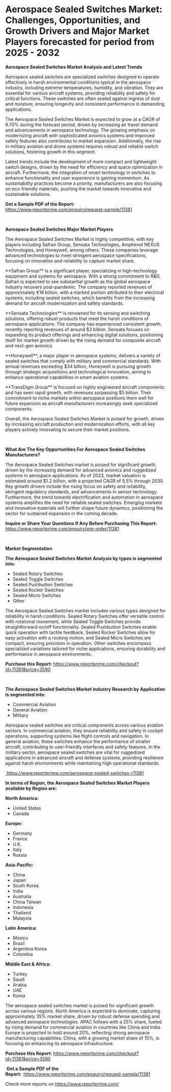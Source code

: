 <p><h1>Aerospace Sealed Switches Market: Challenges, Opportunities, and Growth Drivers and Major Market Players forecasted for period from 2025 - 2032</h1></p><p><strong>Aerospace Sealed Switches Market Analysis and Latest Trends</strong></p>
<p><p>Aerospace sealed switches are specialized switches designed to operate effectively in harsh environmental conditions typical in the aerospace industry, including extreme temperatures, humidity, and vibration. They are essential for various aircraft systems, providing reliability and safety for critical functions. These switches are often sealed against ingress of dust and moisture, ensuring longevity and consistent performance in demanding applications.</p><p>The Aerospace Sealed Switches Market is expected to grow at a CAGR of 6.70% during the forecast period, driven by increasing air travel demand and advancements in aerospace technology. The growing emphasis on modernizing aircraft with sophisticated avionics systems and improved safety features also contributes to market expansion. Additionally, the rise in military aviation and drone systems requires robust and reliable switch solutions, fostering growth in this segment. </p><p>Latest trends include the development of more compact and lightweight switch designs, driven by the need for efficiency and space optimization in aircraft. Furthermore, the integration of smart technology in switches to enhance functionality and user experience is gaining momentum. As sustainability practices become a priority, manufacturers are also focusing on eco-friendly materials, pushing the market towards innovative and sustainable solutions.</p></p>
<p><strong>Get a Sample PDF of the Report:&nbsp;</strong> <a href="https://www.reportprime.com/enquiry/request-sample/11381?utm_campaign=3287&utm_medium=2&utm_source=Github&utm_content=ia&utm_term=20032025&utm_id=aerospace-sealed-switches">https://www.reportprime.com/enquiry/request-sample/11381</a></p>
<p>&nbsp;</p>
<p><strong>Aerospace Sealed Switches Major Market Players</strong></p>
<p><p>The Aerospace Sealed Switches Market is highly competitive, with key players including Safran Group, Sensata Technologies, Amphenol NEXUS Technologies, and Honeywell, among others. These companies leverage advanced technologies to meet stringent aerospace specifications, focusing on innovation and reliability to capture market share.</p><p>**Safran Group** is a significant player, specializing in high-technology equipment and systems for aerospace. With a strong commitment to R&D, Safran is expected to see substantial growth as the global aerospace industry recovers post-pandemic. The company reported revenues of approximately €16 billion, with a marked portion attributed to their electrical systems, including sealed switches, which benefits from the increasing demand for aircraft modernization and safety standards.</p><p>**Sensata Technologies** is renowned for its sensing and switching solutions, offering robust products that meet the harsh conditions of aerospace applications. The company has experienced consistent growth, recently reporting revenues of around $3 billion. Sensata focuses on expanding its product offerings and enhancing digital solutions, positioning itself for market growth driven by the rising demand for composite aircraft and next-gen avionics.</p><p>**Honeywell**, a major player in aerospace systems, delivers a variety of sealed switches that comply with military and commercial standards. With annual revenues exceeding $34 billion, Honeywell is pursuing growth through strategic acquisitions and technological innovation, aiming to enhance operational capabilities in smart aviation systems.</p><p>**TransDigm Group** is focused on highly engineered aircraft components and has seen rapid growth, with revenues surpassing $5 billion. Their commitment to niche markets within aerospace positions them well for future expansion as aircraft manufacturers increasingly seek specialized components.</p><p>Overall, the Aerospace Sealed Switches Market is poised for growth, driven by increasing aircraft production and modernization efforts, with all key players actively innovating to secure their market positions.</p></p>
<p>&nbsp;</p>
<p><strong>What Are The Key Opportunities For Aerospace Sealed Switches Manufacturers?</strong></p>
<p><p>The Aerospace Sealed Switches market is poised for significant growth, driven by the increasing demand for advanced avionics and ruggedized systems in aerospace applications. As of 2023, market valuation is estimated around $1.2 billion, with a projected CAGR of 5.5% through 2030. Key growth drivers include the rising focus on safety and reliability, stringent regulatory standards, and advancements in sensor technology. Furthermore, the trend towards electrification and automation in aerospace systems amplifies the need for reliable sealed switches. Emerging markets and innovative materials will further shape future dynamics, positioning the sector for sustained expansion in the coming decade.</p></p>
<p><strong>Inquire or Share Your Questions If Any Before Purchasing This Report:</strong> <a href="https://www.reportprime.com/enquiry/pre-order/11381?utm_campaign=3287&utm_medium=2&utm_source=Github&utm_content=ia&utm_term=20032025&utm_id=aerospace-sealed-switches">https://www.reportprime.com/enquiry/pre-order/11381</a></p>
<p>&nbsp;</p>
<p><strong>Market Segmentation</strong></p>
<p><strong>The Aerospace Sealed Switches Market Analysis by types is segmented into:</strong></p>
<p><ul><li>Sealed Rotary Switches</li><li>Sealed Toggle Switches</li><li>Sealed Pushbutton Switches</li><li>Sealed Rocker Switches</li><li>Sealed Micro Switches</li><li>Other</li></ul></p>
<p><p>The Aerospace Sealed Switches market includes various types designed for reliability in harsh conditions. Sealed Rotary Switches offer versatile control with rotational movement, while Sealed Toggle Switches provide straightforward on/off functionality. Sealed Pushbutton Switches enable quick operation with tactile feedback. Sealed Rocker Switches allow for easy activation with a rocking motion, and Sealed Micro Switches are compact, ensuring precision in operation. Other switches encompass specialized variations tailored for niche applications, ensuring durability and performance in aerospace environments.</p></p>
<p><strong>Purchase this Report:&nbsp;</strong><a href="https://www.reportprime.com/checkout?id=11381&price=3590&utm_campaign=3287&utm_medium=2&utm_source=Github&utm_content=ia&utm_term=20032025&utm_id=aerospace-sealed-switches">https://www.reportprime.com/checkout?id=11381&price=3590</a></p>
<p>&nbsp;</p>
<p><strong>The Aerospace Sealed Switches Market Industry Research by Application is segmented into:</strong></p>
<p><ul><li>Commercial Aviation</li><li>General Aviation</li><li>Military</li></ul></p>
<p><p>Aerospace sealed switches are critical components across various aviation sectors. In commercial aviation, they ensure reliability and safety in cockpit operations, supporting systems like flight controls and navigation. In general aviation, these switches enhance the performance of smaller aircraft, contributing to user-friendly interfaces and safety features. In the military sector, aerospace sealed switches are vital for ruggedized applications in advanced aircraft and defense systems, providing resilience against harsh environments while maintaining high operational standards.</p></p>
<p><a href="https://www.reportprime.com/aerospace-sealed-switches-r11381?utm_campaign=3287&utm_medium=2&utm_source=Github&utm_content=ia&utm_term=20032025&utm_id=aerospace-sealed-switches">&nbsp;https://www.reportprime.com/aerospace-sealed-switches-r11381</a></p>
<p><strong>In terms of Region, the Aerospace Sealed Switches Market Players available by Region are:</strong></p>
<p>
    <p> <strong> North America: </strong>
        <ul>
            <li>United States</li>
            <li>Canada</li>
        </ul>
        </p> 
    <p> <strong> Europe: </strong>
        <ul>
            <li>Germany</li>
            <li>France</li>
            <li>U.K.</li>
            <li>Italy</li>
            <li>Russia</li>
        </ul>
        </p> 
    <p> <strong> Asia-Pacific: </strong>
        <ul>
            <li>China</li>
            <li>Japan</li>
            <li>South Korea</li>
            <li>India</li>
            <li>Australia</li>
            <li>China Taiwan</li>
            <li>Indonesia</li>
            <li>Thailand</li>
            <li>Malaysia</li>
        </ul>
        </p> 
    <p> <strong> Latin America: </strong>
        <ul>
            <li>Mexico</li>
            <li>Brazil</li>
            <li>Argentina Korea</li>
            <li>Colombia</li>
        </ul>
        </p> 
    <p> <strong> Middle East & Africa: </strong>
        <ul>
            <li>Turkey</li>
            <li>Saudi</li>
            <li>Arabia</li>
            <li>UAE</li>
            <li>Korea</li>
        </ul>
    </p>
    </p>
<p><p>The aerospace sealed switches market is poised for significant growth across various regions. North America is expected to dominate, capturing approximately 35% market share, driven by robust defense spending and advanced aerospace technologies. APAC follows with a 25% share, fueled by rising demand for commercial aviation in countries like China and India. Europe is projected to hold around 20%, reflecting strong aerospace manufacturing capabilities. China, with a growing market share of 15%, is focusing on enhancing its aerospace infrastructure.</p></p>
<p><strong>Purchase this Report: </strong><a href="https://www.reportprime.com/checkout?id=11381&price=3590&utm_campaign=3287&utm_medium=2&utm_source=Github&utm_content=ia&utm_term=20032025&utm_id=aerospace-sealed-switches">https://www.reportprime.com/checkout?id=11381&price=3590</a></p>
<p>&nbsp;<strong>Get a Sample PDF of the Report:&nbsp;&nbsp;</strong><a href="https://www.reportprime.com/enquiry/request-sample/11381?utm_campaign=3287&utm_medium=2&utm_source=Github&utm_content=ia&utm_term=20032025&utm_id=aerospace-sealed-switches">https://www.reportprime.com/enquiry/request-sample/11381</a></p>
<p><strong></strong></p>
<p>Check more reports on <a href="https://www.reportprime.com/?utm_campaign=3287&utm_medium=2&utm_source=Github&utm_content=ia&utm_term=20032025&utm_id=aerospace-sealed-switches">https://www.reportprime.com/</a></p>